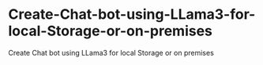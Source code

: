 # Create-Chat-bot-using-LLama3-for-local-Storage-or-on-premises
Create Chat bot using LLama3 for local Storage or on premises 
